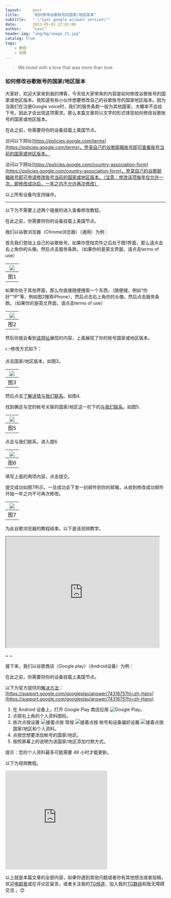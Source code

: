```yaml
---
layout:     post
title:      "如何修改谷歌账号的国家/地区版本" 
subtitle:   " \"sync google account version\""
date:       2023-05-01 22:01:00
author:     "Levi"
header-img: "img/bg/image_21.jpg"
catalog: true
tags:
    - 教程 
    - 谷歌
---
```


> We loved with a love that was more than love


### 如何修改谷歌账号的国家/地区版本

大家好，欢迎大家来到我的博客，今天给大家带来的内容是如何修改谷歌账号的国家或地区版本。我知道有些小伙伴想要修改自己的谷歌账号的国家地区版本。因为当我们在注册Google voice时，我们的服务条款一般为其他国家。大概率不会给下号。因此才会出现这项需求。那么本篇文章将以文字的形式体现如何修改谷歌账号的国家或地区版本。

在此之前，你需要将你的设备挂载上美国节点。

访问以下网址[https://policies.google.com/terms](https://policies.google.com/terms)，登录自己的谷歌邮箱账号即可查看账号当前的国家或地区版本。

访问以下网址[https://policies.google.com/country-association-form](https://policies.google.com/country-association-form)，登录自己的谷歌邮箱账号即可申请修改账号当前的国家或地区版本。（注意：修改该项每年仅允许一次，即修改成功后，一年之内不允许再次修改）

以上所有设备均支持操作。

---


以下为不需要上述两个链接的进入查看修改教程。

在此之前，你需要将你的设备挂载上美国节点。

我们以谷歌浏览器（Chrome浏览器）（通用）为例：

首先我们登陆上自己的谷歌账号。如果你登陆完毕之后处于图1界面，那么请点击右上角你的头像。然后点击服务条款。（如果你的是英文界面，请点击terms of use）

| [![](https://blogger.googleusercontent.com/img/b/R29vZ2xl/AVvXsEirwicEVc_GVQSaToydeUhvngCDEazRtyMrQ3e-VRz2wQRZvIrFytYotq2jqsPC8ycnppzvYC78v5LNldOfDinxjjKZwsUR_I3rdy4l8W3BQVG5efLt4IxBkp3fSxUv7rQoK1VRYGQHdfEPaqtD25MibVROqRFuw3SYW01ovYC9sUB9prtKtmywUQY2SQ/w640-h304/%E6%88%AA%E5%B1%8F2023-05-01%20%E4%B8%8B%E5%8D%888.28.28.png)](https://blogger.googleusercontent.com/img/b/R29vZ2xl/AVvXsEirwicEVc_GVQSaToydeUhvngCDEazRtyMrQ3e-VRz2wQRZvIrFytYotq2jqsPC8ycnppzvYC78v5LNldOfDinxjjKZwsUR_I3rdy4l8W3BQVG5efLt4IxBkp3fSxUv7rQoK1VRYGQHdfEPaqtD25MibVROqRFuw3SYW01ovYC9sUB9prtKtmywUQY2SQ/s1231/%E6%88%AA%E5%B1%8F2023-05-01%20%E4%B8%8B%E5%8D%888.28.28.png) |
| - |
| 图1 |

如果你处于其他界面，那么你直接随便搜索一个东西，（随便搜，例如“你好”“IP”等，例如图2搜索iPhone），然后点击右上角你的头像。然后点击服务条款。（如果你的是英文界面，请点击terms of use）

| [![](https://blogger.googleusercontent.com/img/b/R29vZ2xl/AVvXsEj6MLKSDtzGSYbJTGZLN5jkTNXo_fpyvnh4iJjwCqiTNqwQcCytgGAL6RbIso_Lo1MfyWkEIC3gzmkoFLyBFCxdHHuSOQgk5nXMxc-RiqS1u-Cd9HsmCb6oGATOyDafyyd4OF1M2OCBF8TzxSdpFU1ppj4xQoHPAwoeL-S9LEUk4_YoCfzLtNy2JVqlWQ/w640-h254/%E6%88%AA%E5%B1%8F2023-05-01%20%E4%B8%8B%E5%8D%888.42.23.png)](https://blogger.googleusercontent.com/img/b/R29vZ2xl/AVvXsEj6MLKSDtzGSYbJTGZLN5jkTNXo_fpyvnh4iJjwCqiTNqwQcCytgGAL6RbIso_Lo1MfyWkEIC3gzmkoFLyBFCxdHHuSOQgk5nXMxc-RiqS1u-Cd9HsmCb6oGATOyDafyyd4OF1M2OCBF8TzxSdpFU1ppj4xQoHPAwoeL-S9LEUk4_YoCfzLtNy2JVqlWQ/s1236/%E6%88%AA%E5%B1%8F2023-05-01%20%E4%B8%8B%E5%8D%888.42.23.png) |
| - |
| 图2 |

然后你就会看到[该网址](https://policies.google.com/terms)展现的内容，上面展现了你的账号国家或地区版本。

👉修改方式如下：

点击国家/地区版本，如图3。

| [![](https://blogger.googleusercontent.com/img/b/R29vZ2xl/AVvXsEjO6nVBp0n-ToRew1clJ84dJKFMNyen1YxVNaiDCOjPsumw5Y0CKumgn_M8LVklWkbpfFwxvX9IbBCMly4rd55LTXmR8PPGvDZceZiJrFF1Dp6744VmiMrFcTfXtmQ3MLDzGayFTj6e21RSR-DOtp_XDuE7jsLzjt-pgQfohWGXx_Heb4Y4Sjt9sTxWog/w640-h258/%E6%88%AA%E5%B1%8F2023-05-01%20%E4%B8%8B%E5%8D%888.49.11.png)](https://blogger.googleusercontent.com/img/b/R29vZ2xl/AVvXsEjO6nVBp0n-ToRew1clJ84dJKFMNyen1YxVNaiDCOjPsumw5Y0CKumgn_M8LVklWkbpfFwxvX9IbBCMly4rd55LTXmR8PPGvDZceZiJrFF1Dp6744VmiMrFcTfXtmQ3MLDzGayFTj6e21RSR-DOtp_XDuE7jsLzjt-pgQfohWGXx_Heb4Y4Sjt9sTxWog/s1277/%E6%88%AA%E5%B1%8F2023-05-01%20%E4%B8%8B%E5%8D%888.49.11.png) |
| - |
| 图3 |

然后点击[了解详情与我们联系](https://policies.google.com/faq?hl=zh_CN#associated-country)。如图4.



找到确定与您的帐号关联的国家/地区这一栏下的[与我们联系](https://policies.google.com/country-association-form)。如图5.

| [![](https://blogger.googleusercontent.com/img/b/R29vZ2xl/AVvXsEjXoeRXLVphl5tKRZVev16YICoxIVOCWmm9tl3Hk3pR_MN9n--e7Ch-obxvfgSs6t9eOD7kH2w--VavoKchc-zNuhs2cN4ZO8Ne8x4OZznp3P-IuDXf3yYExdsqUGt5A9hkliZgr-oQfHf75ekNOc9IrKxoCP5iY5zVNGKR9q8IKyvaSForueeBPKJYCw/w640-h280/%E6%88%AA%E5%B1%8F2023-05-01%20%E4%B8%8B%E5%8D%888.53.33.png)](https://blogger.googleusercontent.com/img/b/R29vZ2xl/AVvXsEjXoeRXLVphl5tKRZVev16YICoxIVOCWmm9tl3Hk3pR_MN9n--e7Ch-obxvfgSs6t9eOD7kH2w--VavoKchc-zNuhs2cN4ZO8Ne8x4OZznp3P-IuDXf3yYExdsqUGt5A9hkliZgr-oQfHf75ekNOc9IrKxoCP5iY5zVNGKR9q8IKyvaSForueeBPKJYCw/s1259/%E6%88%AA%E5%B1%8F2023-05-01%20%E4%B8%8B%E5%8D%888.53.33.png) |
| - |
| 图5 |

点击与我们联系。进入图6.

| [![](https://blogger.googleusercontent.com/img/b/R29vZ2xl/AVvXsEjiigfqD92XxmyEQSgkRERmpVeGirE9yCb60isinydRTbuP54TGhCvET5_WdoHUun4luYqIsfeAmBwqHxS46tEbHdF5Ya4i2vr3boMoq7P8e9fvyDmneLY452cUfwhVG-b9IeeoJe_LqqRjjtxD0GAa6T1svFnVlUoglQo2TfxzI6F-kw6evHzUc8N3TA/w640-h290/%E6%88%AA%E5%B1%8F2023-05-01%20%E4%B8%8B%E5%8D%888.53.49.png)](https://blogger.googleusercontent.com/img/b/R29vZ2xl/AVvXsEjiigfqD92XxmyEQSgkRERmpVeGirE9yCb60isinydRTbuP54TGhCvET5_WdoHUun4luYqIsfeAmBwqHxS46tEbHdF5Ya4i2vr3boMoq7P8e9fvyDmneLY452cUfwhVG-b9IeeoJe_LqqRjjtxD0GAa6T1svFnVlUoglQo2TfxzI6F-kw6evHzUc8N3TA/s1262/%E6%88%AA%E5%B1%8F2023-05-01%20%E4%B8%8B%E5%8D%888.53.49.png) |
| - |
| 图6 |

填写上面的两项内容，点击提交。

提交成功如图7所示。一旦成功会下发一封邮件到你的邮箱，从收到修改成功邮件开始一年之内不可再次修改。

| [![](https://blogger.googleusercontent.com/img/b/R29vZ2xl/AVvXsEhuyq4MIE9akme-nL5-ytnvKE2_wTEPrLc9-ZttvZBoM9qjdLPeGSxXu66fAuOzpet3rFiEh52NSn5Q2wkNOjXDT5_nWvSQUchZFAZ7iiJBPgajtWNpoF7c3wZZgbzYTNFOPIqQh4LXPK3UIjrRpIT6ZEbAA8kUubRvBNcg7bkH3I-khTZPMMXlZlibvw/w640-h266/%E6%88%AA%E5%B1%8F2023-05-01%20%E4%B8%8B%E5%8D%888.54.16.png)](https://blogger.googleusercontent.com/img/b/R29vZ2xl/AVvXsEhuyq4MIE9akme-nL5-ytnvKE2_wTEPrLc9-ZttvZBoM9qjdLPeGSxXu66fAuOzpet3rFiEh52NSn5Q2wkNOjXDT5_nWvSQUchZFAZ7iiJBPgajtWNpoF7c3wZZgbzYTNFOPIqQh4LXPK3UIjrRpIT6ZEbAA8kUubRvBNcg7bkH3I-khTZPMMXlZlibvw/s1280/%E6%88%AA%E5%B1%8F2023-05-01%20%E4%B8%8B%E5%8D%888.54.16.png) |
| - |
| 图7 |

为此谷歌浏览器的教程结束。以下是该视频教学。

<iframe allowfullscreen="" class="BLOG_video_class" height="348" src="https://www.youtube.com/embed/YE2bMhJXEiA" width="482" youtube-src-id="YE2bMhJXEiA"></iframe>

~                                                                                                                            ~

接下来，我们以谷歌商店（Google play）（Android设备）为例：

在此之前，你需要将你的设备挂载上美国节点。

以下为官方提供的[解决方法](https://support.google.com/googleplay/answer/7431675?hl=zh-Hans)：[https://support.google.com/googleplay/answer/7431675?hl=zh-Hans](https://support.google.com/googleplay/answer/7431675?hl=zh-Hans)

1. 在 Android 设备上，打开 Google Play 商店应用 ![Google Play](https://storage.googleapis.com/support-kms-prod/U7zGfbmKoURQllmujBXpPcU7pT5geMaxjtfR)。
2. 点按右上角的个人资料图标。
3. 依次点按设置 ![接着点按](https://lh3.googleusercontent.com/3_l97rr0GvhSP2XV5OoCkV2ZDTIisAOczrSdzNCBxhIKWrjXjHucxNwocghoUa39gw=w36-h36) 常规 ![接着点按](https://lh3.googleusercontent.com/3_l97rr0GvhSP2XV5OoCkV2ZDTIisAOczrSdzNCBxhIKWrjXjHucxNwocghoUa39gw=w36-h36) 帐号和设备偏好设置 ![接着点按](https://lh3.googleusercontent.com/3_l97rr0GvhSP2XV5OoCkV2ZDTIisAOczrSdzNCBxhIKWrjXjHucxNwocghoUa39gw=w36-h36) 国家/地区和个人资料。
4. 点按您想要添加帐号的国家/地区。
5. 按照屏幕上的说明为该国家/地区添加付款方式。

提示：您的个人资料最多可能需要 48 小时才能更新。

以下为视频教程。

<iframe allowfullscreen="allowfullscreen" class="b-hbp-video b-uploaded" frameborder="0" height="310" id="BLOGGER-video-782da2c440e8389f-1739" mozallowfullscreen="mozallowfullscreen" src="https://www.blogger.com/video.g?token=AD6v5dwn961Gq-DnnB7XNcBfeu8EwHw7qVhjHcXJd-_hxpkDZD4sKu4lCtbU_Zbz0x7dgHaAlP_nB1qBag4_DMB94RGqVXS90J6BA-97LGKhsOdrtarIxEP0BtydNJQU8yyu_qfo95o" webkitallowfullscreen="webkitallowfullscreen" width="320"></iframe>

以上就是本篇文章的全部内容，如果你遇到其他问题或者你有其他想法或者投稿，欢迎[电邮我](mailto:contact@levifree.tech)或在评论区留言。或者关注我的[TG频道](https://t.me/pjfxxsfl)，加入我的[TG群组](https://t.me/plbyjl)和我无障碍交流 。😊

